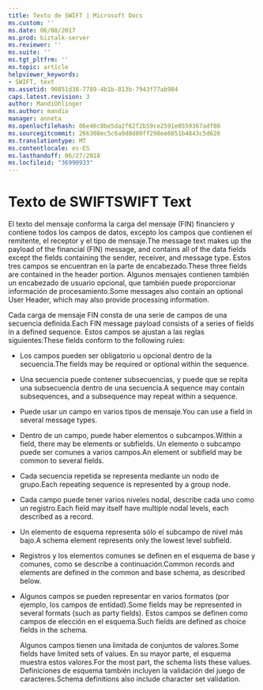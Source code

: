```yaml
---
title: Texto de SWIFT | Microsoft Docs
ms.custom: ''
ms.date: 06/08/2017
ms.prod: biztalk-server
ms.reviewer: ''
ms.suite: ''
ms.tgt_pltfrm: ''
ms.topic: article
helpviewer_keywords:
- SWIFT, text
ms.assetid: 90851d38-7789-4b1b-813b-7943f77ab984
caps.latest.revision: 3
author: MandiOhlinger
ms.author: mandia
manager: anneta
ms.openlocfilehash: 06e46c8be5da2f62f2b59ce2591e0559367adf08
ms.sourcegitcommit: 266308ec5c6a9d8d80ff298ee6051b4843c5d626
ms.translationtype: MT
ms.contentlocale: es-ES
ms.lasthandoff: 06/27/2018
ms.locfileid: "36990933"
---
```

# <a name="swift-text"></a><span data-ttu-id="5da39-102">Texto de SWIFT</span><span class="sxs-lookup"><span data-stu-id="5da39-102">SWIFT Text</span></span>
<span data-ttu-id="5da39-103">El texto del mensaje conforma la carga del mensaje (FIN) financiero y contiene todos los campos de datos, excepto los campos que contienen el remitente, el receptor y el tipo de mensaje.</span><span class="sxs-lookup"><span data-stu-id="5da39-103">The message text makes up the payload of the financial (FIN) message, and contains all of the data fields except the fields containing the sender, receiver, and message type.</span></span> <span data-ttu-id="5da39-104">Estos tres campos se encuentran en la parte de encabezado.</span><span class="sxs-lookup"><span data-stu-id="5da39-104">These three fields are contained in the header portion.</span></span> <span data-ttu-id="5da39-105">Algunos mensajes contienen también un encabezado de usuario opcional, que también puede proporcionar información de procesamiento.</span><span class="sxs-lookup"><span data-stu-id="5da39-105">Some messages also contain an optional User Header, which may also provide processing information.</span></span>  
  
 <span data-ttu-id="5da39-106">Cada carga de mensaje FIN consta de una serie de campos de una secuencia definida.</span><span class="sxs-lookup"><span data-stu-id="5da39-106">Each FIN message payload consists of a series of fields in a defined sequence.</span></span> <span data-ttu-id="5da39-107">Estos campos se ajustan a las reglas siguientes:</span><span class="sxs-lookup"><span data-stu-id="5da39-107">These fields conform to the following rules:</span></span>  
  
- <span data-ttu-id="5da39-108">Los campos pueden ser obligatorio u opcional dentro de la secuencia.</span><span class="sxs-lookup"><span data-stu-id="5da39-108">The fields may be required or optional within the sequence.</span></span>  
  
- <span data-ttu-id="5da39-109">Una secuencia puede contener subsecuencias, y puede que se repita una subsecuencia dentro de una secuencia.</span><span class="sxs-lookup"><span data-stu-id="5da39-109">A sequence may contain subsequences, and a subsequence may repeat within a sequence.</span></span>  
  
- <span data-ttu-id="5da39-110">Puede usar un campo en varios tipos de mensaje.</span><span class="sxs-lookup"><span data-stu-id="5da39-110">You can use a field in several message types.</span></span>  
  
- <span data-ttu-id="5da39-111">Dentro de un campo, puede haber elementos o subcampos.</span><span class="sxs-lookup"><span data-stu-id="5da39-111">Within a field, there may be elements or subfields.</span></span> <span data-ttu-id="5da39-112">Un elemento o subcampo puede ser comunes a varios campos.</span><span class="sxs-lookup"><span data-stu-id="5da39-112">An element or subfield may be common to several fields.</span></span>  
  
- <span data-ttu-id="5da39-113">Cada secuencia repetida se representa mediante un nodo de grupo.</span><span class="sxs-lookup"><span data-stu-id="5da39-113">Each repeating sequence is represented by a group node.</span></span>  
  
- <span data-ttu-id="5da39-114">Cada campo puede tener varios niveles nodal, describe cada uno como un registro.</span><span class="sxs-lookup"><span data-stu-id="5da39-114">Each field may itself have multiple nodal levels, each described as a record.</span></span>  
  
- <span data-ttu-id="5da39-115">Un elemento de esquema representa sólo el subcampo de nivel más bajo.</span><span class="sxs-lookup"><span data-stu-id="5da39-115">A schema element represents only the lowest level subfield.</span></span>  
  
- <span data-ttu-id="5da39-116">Registros y los elementos comunes se definen en el esquema de base y comunes, como se describe a continuación.</span><span class="sxs-lookup"><span data-stu-id="5da39-116">Common records and elements are defined in the common and base schema, as described below.</span></span>  
  
- <span data-ttu-id="5da39-117">Algunos campos se pueden representar en varios formatos (por ejemplo, los campos de entidad).</span><span class="sxs-lookup"><span data-stu-id="5da39-117">Some fields may be represented in several formats (such as party fields).</span></span> <span data-ttu-id="5da39-118">Estos campos se definen como campos de elección en el esquema.</span><span class="sxs-lookup"><span data-stu-id="5da39-118">Such fields are defined as choice fields in the schema.</span></span>  
  
  <span data-ttu-id="5da39-119">Algunos campos tienen una limitada de conjuntos de valores.</span><span class="sxs-lookup"><span data-stu-id="5da39-119">Some fields have limited sets of values.</span></span> <span data-ttu-id="5da39-120">En su mayor parte, el esquema muestra estos valores.</span><span class="sxs-lookup"><span data-stu-id="5da39-120">For the most part, the schema lists these values.</span></span> <span data-ttu-id="5da39-121">Definiciones de esquema también incluyen la validación del juego de caracteres.</span><span class="sxs-lookup"><span data-stu-id="5da39-121">Schema definitions also include character set validation.</span></span>